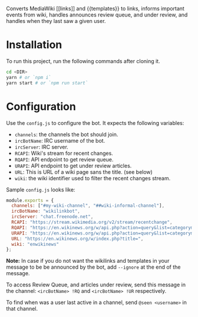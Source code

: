 <!-- adapted from https://github.com/acagastya/enwnbot/blob/master/README.md -->
Converts MediaWiki [[links]] and {{templates}} to links, informs important events from wiki, handles announces review queue, and under review, and handles when they last saw a given user.

# Installation

To run this project, run the following commands after cloning it.

```sh
cd <DIR>
yarn # or `npm i`
yarn start # or `npm run start`
```

# Configuration

Use the `config.js` to configure the bot.  It expects the following variables:

- `channels`: the channels the bot should join.
- `ircBotName`: IRC username of the bot.
- `ircServer`: IRC server.
- `RCAPI`: Wiki's stream for recent changes.
- `RQAPI`: API endpoint to get review queue.
- `URAPI`: API endpoint to get under review articles.
- `URL`:  This is URL of a wiki page sans the title.  (see below)
- `wiki`: the wiki identifier used to filter the recent changes stream.

Sample `config.js` looks like:

```js
module.exports = {
  channels: ["#my-wiki-channel", "##wiki-informal-channel"],
  ircBotName: "wikilinkbot",
  ircServer: "chat.freenode.net",
  RCAPI: "https://stream.wikimedia.org/v2/stream/recentchange",
  RQAPI: "https://en.wikinews.org/w/api.php?action=query&list=categorymembers&cmtitle=Category:Review&format=json&cmsort=timestamp&cmprop=timestamp|ids|title",
  URAPI: "https://en.wikinews.org/w/api.php?action=query&list=categorymembers&cmtitle=Category:Under%20review&format=json&cmsort=timestamp&cmprop=title|timestamp",
  URL: "https://en.wikinews.org/w/index.php?title=",
  wiki: "enwikinews"
};
```

**Note:** In case if you do not want the wikilinks and templates in your message to be be announced by the bot, add `--ignore` at the end of the message.

To access Review Queue, and articles under review, send this message in the channel: `<ircBotName> !RQ` and `<ircBotName> !UR` respectively.

To find when was a user last active in a channel, send `@seen <username>` in that channel.
